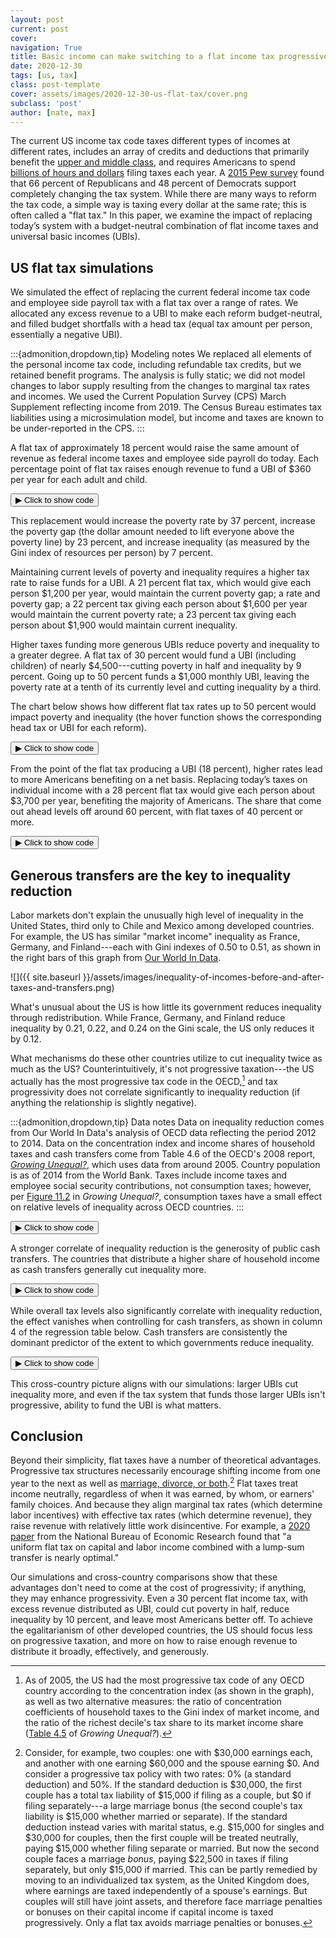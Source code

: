 ```yaml
---
layout: post
current: post
cover: 
navigation: True
title: Basic income can make switching to a flat income tax progressive
date: 2020-12-30
tags: [us, tax]
class: post-template
cover: assets/images/2020-12-30-us-flat-tax/cover.png
subclass: 'post'
author: [nate, max]
---
```


<head>
  <script src="https://cdn.plot.ly/plotly-latest.min.js"></script>
  <script src="https://ajax.googleapis.com/ajax/libs/jquery/3.5.1/jquery.min.js"></script>
</head>


The current US income tax code taxes different types of incomes at different rates, includes an array of credits and deductions that primarily benefit the [upper and middle class](https://fivethirtyeight.com/features/the-tax-deductions-economists-hate/), and requires Americans to spend [billions of hours and dollars](https://www.washingtonpost.com/wp-srv/politics/documents/economy082710.pdf) filing taxes each year.
A [2015 Pew survey](https://www.pewresearch.org/fact-tank/2016/04/06/the-biggest-u-s-tax-breaks/) found that 66 percent of Republicans and 48 percent of Democrats support completely changing the tax system.
While there are many ways to reform the tax code, a simple way is taxing every dollar at the same rate; this is often called a "flat tax."
In this paper, we examine the impact of replacing today’s system with a budget-neutral combination of flat income taxes and universal basic incomes (UBIs).

## US flat tax simulations

We simulated the effect of replacing the current federal income tax code and employee side payroll tax with a flat tax over a range of rates.
We allocated any excess revenue to a UBI to make each reform budget-neutral, and filled budget shortfalls with a head tax (equal tax amount per person, essentially a negative UBI).


:::{admonition,dropdown,tip} Modeling notes
We replaced all elements of the personal income tax code, including refundable tax credits, but we retained benefit programs.
The analysis is fully static; we did not model changes to labor supply resulting from the changes to marginal tax rates and incomes.
We used the Current Population Survey (CPS) March Supplement reflecting income from 2019.
The Census Bureau estimates tax liabilities using a microsimulation model, but income and taxes are known to be under-reported in the CPS.
:::


A flat tax of approximately 18 percent would raise the same amount of revenue as federal income taxes and employee side payroll do today.
Each percentage point of flat tax raises enough revenue to fund a UBI of $360 per year for each adult and child.


<button class="code-button" id="button1" onclick="f1()">&#9654; Click to show code</button>
<div class="code-cell" id="asset_code_1" style="display: none;">
  <pre>
    <code>
import pandas as pd
import numpy as np
import plotly.express as px
import plotly.graph_objects as go
import microdf as mdf
import statsmodels.api as sm
import stargazer.stargazer as sg
from pandas_datareader import wb


summary = pd.read_csv("data/summary.csv")


BLUE = "#1976D2"
DARK_BLUE = "#1565C0"
LIGHT_BLUE = "#90CAF9"
GRAY = "#BDBDBD"
CONFIG = {"displayModeBar": False}

def add_ubi_center_watermark(fig, x, y=-0.14):
    fig.add_layout_image(
        dict(
            source="https://raw.githubusercontent.com/UBICenter/blog/master/jb/_static/ubi_center_logo_wide_blue.png",
            # See https://github.com/plotly/plotly.py/issues/2975.
            # source="../_static/ubi_center_logo_wide_blue.png",
            xref="paper", yref="paper",
            x=x, y=y,
            sizex=0.12, sizey=0.12,
            xanchor="right", yanchor="bottom"
        )
    )

fig = px.line()

fig.add_trace(
    go.Scatter(
        x=summary.flat_tax,
        y=summary.ubi.round(),
        mode="markers+lines",
        name="UBI (head tax)",
        line=dict(color=BLUE, width=2),
    )
)

fig.add_shape(
    type="line", line=dict(dash="dot", color="gray"), x0=-1, x1=50, y0=0, y1=0
)

fig.update_xaxes(
    tickangle=0,
    title_text="Flat tax rate",
    tickfont={"size": 14},
    title_standoff=25,
    ticksuffix="%",
    tickprefix="",
)

fig.update_yaxes(
    title_text="Budget-neutral annual UBI (head tax)",
    tickprefix="$",
    tickfont={"size": 14},
    title_standoff=25,
)

fig.update_xaxes(title_font=dict(size=16, color="black"))
fig.update_yaxes(title_font=dict(size=16, color="black"))
fig.update_layout(
    title_text="Budget-neutral UBI (head tax) by flat tax rate",
    hoverlabel_align="right",
    font_family="Roboto",
    title_font_size=20,
)

add_ubi_center_watermark(fig, 0.98)

fig.update_layout(plot_bgcolor="white", hovermode="x")
fig.update_layout(legend=dict(yanchor="top", y=0.99, xanchor="left", x=0.8))
fig.update_traces(mode="markers+lines")

fig.show(config=CONFIG)
    </code>
  </pre>
</div>

<script>
function f1() {
  var x = document.getElementById("asset_code_1");
  var b = document.getElementById("button1");
  if (x.style.display === "none") {
    x.style.display = "block";
    b.innerHTML = "&#9660 Click to hide code";
  } else {
    x.style.display = "none";
    b.innerHTML = "&#9654 Click to show code";
  }
}
</script> 

<div>
  <script>
    $(document).ready(function(){
      $("#asset1").load("{{site.baseurl}}assets/markdown_assets/us-flat-tax/2020-12-30-us-flat-tax-asset-1.html");
    });
  </script>
</div>
<div id = "asset1"></div>

This replacement would increase the poverty rate by 37 percent, increase the poverty gap (the dollar amount needed to lift everyone above the poverty line) by 23 percent, and increase inequality (as measured by the Gini index of resources per person) by 7 percent.

Maintaining current levels of poverty and inequality requires a higher tax rate to raise funds for a UBI.
A 21 percent flat tax, which would give each person $1,200 per year, would maintain the current poverty gap; a rate and poverty gap; a 22 percent tax giving each person about $1,600 per year would maintain the current poverty rate; a 23 percent tax giving each person about $1,900 would maintain current inequality.

Higher taxes funding more generous UBIs reduce poverty and inequality to a greater degree.
A flat tax of 30 percent would fund a UBI (including children) of nearly $4,500---cutting poverty in half and inequality by 9 percent.
Going up to 50 percent funds a $1,000 monthly UBI, leaving the poverty rate at a tenth of its currently level and cutting inequality by a third.

The chart below shows how different flat tax rates up to 50 percent would impact poverty and inequality (the hover function shows the corresponding head tax or UBI for each reform).


<button class="code-button" id="button2" onclick="f2()">&#9654; Click to show code</button>
<div class="code-cell" id="asset_code_2" style="display: none;">
  <pre>
    <code>
def trace(col, chg_col, name, string, color):
    """
    Args:
        col: Column name.
        chg_col: Column name of change.
        name: Name of column for printing.
        string: Formatting of customdata[1].
        color: Line color.
    """
    fig.add_trace(
        go.Scatter(
            x=summary.flat_tax,
            y=summary[chg_col],
            mode="markers+lines",
            name=name,
            line=dict(color=color, width=2),
            customdata=np.stack((summary.ubi, summary[col]), axis=-1),
            hovertemplate="<br>Flat tax: %{x}<br>"
            + "UBI (head tax): $%{customdata[0]: .0f}<br>"
            + name
            + ": "
            + string
            + "<br>"
            + "Percent change: %{y:.0f}%<br>",
            marker=dict(size=5),
        )
    )


fig = px.line()
trace(
    "poverty_rate",
    "change_poverty_rate",
    "Poverty rate",
    "%{customdata[1]: .1f}%",
    DARK_BLUE,
)
trace(
    "poverty_gap_billions",
    "change_poverty_gap",
    "Poverty gap",
    "$%{customdata[1]: .0f}B",
    LIGHT_BLUE,
)
trace("gini", "change_gini", "Gini index", "%{customdata[1]}", GRAY)


fig.update_xaxes(
    tickangle=0,
    title_text="Flat tax rate",
    tickfont={"size": 14},
    title_standoff=25,
    ticksuffix="%",
    tickprefix="",
    range=[-2, 51],
)

fig.update_yaxes(
    title_text="Percent change",
    ticksuffix="%",
    tickfont={"size": 14},
    title_standoff=25,
    range=[-101, 301],
)

fig.update_xaxes(title_font=dict(size=16, color="black"))
fig.update_yaxes(title_font=dict(size=16, color="black"))
fig.update_layout(
    title_text=(
        "Replacing employee side FICA and federal income taxes with "
        "a flat tax and UBI (head tax)"
    ),
    title_font_size=20,
    hoverlabel_align="right",
    font_family="Roboto",
)

add_ubi_center_watermark(fig, 1.01)

fig.update_layout(plot_bgcolor="white", hovermode="x")
fig.update_yaxes(zeroline=True, zerolinewidth=2, zerolinecolor="black")
fig.update_layout(legend=dict(yanchor="top", y=0.99, xanchor="left", x=0.75))

fig.show(config=CONFIG)
    </code>
  </pre>
</div>

<script>
function f2() {
  var x = document.getElementById("asset_code_2");
  var b = document.getElementById("button2");
  if (x.style.display === "none") {
    x.style.display = "block";
    b.innerHTML = "&#9660 Click to hide code";
  } else {
    x.style.display = "none";
    b.innerHTML = "&#9654 Click to show code";
  }
}
</script> 

<div>
  <script>
    $(document).ready(function(){
      $("#asset2").load("{{site.baseurl}}assets/markdown_assets/us-flat-tax/2020-12-30-us-flat-tax-asset-2.html");
    });
  </script>
</div>
<div id = "asset2"></div>

From the point of the flat tax producing a UBI (18 percent), higher rates lead to more Americans benefiting on a net basis.
Replacing today’s taxes on individual income with a 28 percent flat tax would give each person about $3,700 per year, benefiting the majority of Americans.
The share that come out ahead levels off around 60 percent, with flat taxes of 40 percent or more.


<button class="code-button" id="button3" onclick="f3()">&#9654; Click to show code</button>
<div class="code-cell" id="asset_code_3" style="display: none;">
  <pre>
    <code>
fig = px.line()

fig.add_trace(
    go.Scatter(
        x=summary.flat_tax,
        y=summary.percent_better_off,
        mode="markers+lines",
        name="",
        line=dict(color=BLUE, width=2),
        customdata=np.stack(
            (summary.ubi, summary.percent_better_off), axis=-1
        ),
        hovertemplate="<br>Flat tax: %{x}<br>"
        # TODO: Adapt "UBI" vs "head tax" for value.
        + "UBI (head tax): $%{customdata[0]: .0f}<br>"
        + "Share better off: %{y:.0f}%<br>",
        marker=dict(size=5),
    )
)

fig.add_shape(
    type="line",
    line=dict(dash="dot", color="gray"),
    x0=-1,
    x1=50,
    y0=50,
    y1=50,
)

fig.update_xaxes(
    tickangle=0,
    title_text="Flat tax rate",
    tickfont={"size": 14},
    title_standoff=25,
    ticksuffix="%",
    tickprefix="",
)

fig.update_yaxes(
    title_text="",
    ticksuffix="%",
    tickfont={"size": 14},
    title_standoff=25,
    tickvals=[0, 10, 20, 30, 40, 50, 60, 70, 80, 90, 100],
    range=[20, 80],
)

fig.update_xaxes(title_font=dict(size=16, color="black"))
fig.update_yaxes(title_font=dict(size=16, color="black"))
fig.update_layout(
    title_text=(
        "Share of people who gain from switching to a flat tax and "
        "UBI (head tax)"
    ),
    title_font_size=20,
    hoverlabel_align="right",
    font_family="Roboto",
)

add_ubi_center_watermark(fig, 0.98)

fig.update_layout(plot_bgcolor="white", height=600, width=1000, hovermode="x")
fig.update_layout(legend=dict(yanchor="top", y=0.99, xanchor="left", x=0.8))
fig.update_traces(mode="markers+lines")

fig.show(config=CONFIG)
    </code>
  </pre>
</div>

<script>
function f3() {
  var x = document.getElementById("asset_code_3");
  var b = document.getElementById("button3");
  if (x.style.display === "none") {
    x.style.display = "block";
    b.innerHTML = "&#9660 Click to hide code";
  } else {
    x.style.display = "none";
    b.innerHTML = "&#9654 Click to show code";
  }
}
</script> 

<div>
  <script>
    $(document).ready(function(){
      $("#asset3").load("{{site.baseurl}}assets/markdown_assets/us-flat-tax/2020-12-30-us-flat-tax-asset-3.html");
    });
  </script>
</div>
<div id = "asset3"></div>

## Generous transfers are the key to inequality reduction

Labor markets don't explain the unusually high level of inequality in the United States, third only to Chile and Mexico among developed countries.
For example, the US has similar "market income" inequality as France, Germany, and Finland---each with Gini indexes of 0.50 to 0.51, as shown in the right bars of this graph from [Our World In Data](https://ourworldindata.org/income-inequality).

![]({{ site.baseurl }}/assets/images/inequality-of-incomes-before-and-after-taxes-and-transfers.png)

What's unusual about the US is how little its government reduces inequality through redistribution.
While France, Germany, and Finland reduce inequality by 0.21, 0.22, and 0.24 on the Gini scale, the US only reduces it by 0.12.

What mechanisms do these other countries utilize to cut inequality twice as much as the US?
Counterintuitively, it's not progressive taxation---the US actually has the most progressive tax code in the OECD,[^progressive-tax] and tax progressivity does not correlate significantly to inequality reduction (if anything the relationship is slightly negative).

[^progressive-tax]: As of 2005, the US had the most progressive tax code of any OECD country according to the concentration index (as shown in the graph), as well as two alternative measures: the ratio of concentration coefficients of household taxes to the Gini index of market income, and the ratio of the richest decile's tax share to its market income share ([Table 4.5](https://read.oecd-ilibrary.org/social-issues-migration-health/growing-unequal_9789264044197-en#page108) of *Growing Unequal?*).

:::{admonition,dropdown,tip} Data notes
Data on inequality reduction comes from Our World In Data's analysis of OECD data reflecting the period 2012 to 2014.
Data on the concentration index and income shares of household taxes and cash transfers come from Table 4.6 of the OECD's 2008 report, [*Growing Unequal?*](https://read.oecd-ilibrary.org/social-issues-migration-health/growing-unequal_9789264044197-en#page109), which uses data from around 2005.
Country population is as of 2014 from the World Bank.
Taxes include income taxes and employee social security contributions, not consumption taxes;
however, per [Figure 11.2](https://read.oecd-ilibrary.org/social-issues-migration-health/growing-unequal_9789264044197-en#page296) in *Growing Unequal?*, consumption taxes have a small effect on relative levels of inequality across OECD countries.
:::


<button class="code-button" id="button4" onclick="f4()">&#9654; Click to show code</button>
<div class="code-cell" id="asset_code_4" style="display: none;">
  <pre>
    <code>
# Get data.
pop = wb.download(indicator="SP.POP.TOTL",
                  country='all', start=2014, 
                  end=2014).reset_index().drop('year', axis=1)
pop.rename({"SP.POP.TOTL": "population"}, axis=1, inplace=True)
# Align countries with Our World In Data and current convention.
pop.country.replace({"Czech Republic": "Czech Rep.",
                     "Slovak Republic": "Slovakia",
                     "Korea, Rep.": "South Korea"},
                     inplace=True)

oecd_raw = pd.read_csv("data/oecd_growing_unequal_2008_table_4_6.csv")
# Align countries with Our World In Data and current convention.
oecd_raw.country.replace({"Korea": "South Korea",
                          "Slovak Rep.": "Slovakia"},
                         inplace=True)
owid = pd.read_csv("data/inequality_pre_post_redistribution.csv")
owid["gini_diff"] = owid.gini_market - owid.gini_disposable
oecd = oecd_raw.merge(owid, on="country").merge(pop, on="country")
oecd["sqrt_pop"] = np.sqrt(oecd.population)

LABELS = {"gini_diff":
          "Gini reduction via taxes and transfers",
          "household_taxes_concentration":
          "Household tax concentration index",
          "public_cash_transfers_income_share":
          "Cash transfer share of household income",
          "population":
          "Population",
          "household_taxes_income_share":
          "Tax share of household income"
         }

# Make plot.
def ineq_scatter(x, xtitle, title, logo_x=1):
    fig = px.scatter(oecd, x=x, y="gini_diff", hover_name="country",
                     size="sqrt_pop", #trendline="ols",
                     labels=LABELS,
                     size_max=30)
    # Remove sqrt_pop from hover template.
    hovertemplate = ("<b>%{hovertext}</b><br><br>" +
                     LABELS[x] + "=%{x}<br>"
                     "Gini reduction via taxes and transfers=%{y}")
    fig.update_traces(hovertemplate=hovertemplate)
    fig.update_layout(
        title_text=title,
        title_font_size=20,
        font_family="Roboto",
    )

    fig.update_xaxes(
        tickangle=0,
        title_text=xtitle,
        tickfont={"size": 14},
        title_standoff=25,
        ticksuffix="",
        tickprefix="",
    )

    fig.update_yaxes(
        title_text="Difference between market and disposable income Gini index",
        ticksuffix="",
        tickfont={"size": 14},
        title_standoff=25,
    )
    if x == "public_cash_transfers_income_share":
        fig.update_xaxes(ticksuffix="%")

    fig.update_xaxes(title_font=dict(size=16, color="black"))
    fig.update_yaxes(title_font=dict(size=16, color="black"))

    add_ubi_center_watermark(fig, x=logo_x, y=-0.17)

    fig.update_layout(plot_bgcolor="white")

    return fig
    
fig = ineq_scatter(x="household_taxes_concentration",
             xtitle="Household tax concentration index",
             title="Tax progressivity and inequality reduction in the OECD")
fig.show()
    </code>
  </pre>
</div>

<script>
function f4() {
  var x = document.getElementById("asset_code_4");
  var b = document.getElementById("button4");
  if (x.style.display === "none") {
    x.style.display = "block";
    b.innerHTML = "&#9660 Click to hide code";
  } else {
    x.style.display = "none";
    b.innerHTML = "&#9654 Click to show code";
  }
}
</script> 

<div>
  <script>
    $(document).ready(function(){
      $("#asset4").load("{{site.baseurl}}assets/markdown_assets/us-flat-tax/2020-12-30-us-flat-tax-asset-4.html");
    });
  </script>
</div>
<div id = "asset4"></div>

A stronger correlate of inequality reduction is the generosity of public cash transfers.
The countries that distribute a higher share of household income as cash transfers generally cut inequality more.


<button class="code-button" id="button5" onclick="f5()">&#9654; Click to show code</button>
<div class="code-cell" id="asset_code_5" style="display: none;">
  <pre>
    <code>
fig = ineq_scatter(x="public_cash_transfers_income_share",
             xtitle="Public cash transfers / household disposable income",
             title="Cash transfer generosity and inequality reduction in the OECD",
             logo_x=0.95)
fig.show()
    </code>
  </pre>
</div>

<script>
function f5() {
  var x = document.getElementById("asset_code_5");
  var b = document.getElementById("button5");
  if (x.style.display === "none") {
    x.style.display = "block";
    b.innerHTML = "&#9660 Click to hide code";
  } else {
    x.style.display = "none";
    b.innerHTML = "&#9654 Click to show code";
  }
}
</script> 

<div>
  <script>
    $(document).ready(function(){
      $("#asset5").load("{{site.baseurl}}assets/markdown_assets/us-flat-tax/2020-12-30-us-flat-tax-asset-5.html");
    });
  </script>
</div>
<div id = "asset5"></div>

While overall tax levels also significantly correlate with inequality reduction, the effect vanishes when controlling for cash transfers, as shown in column 4 of the regression table below.
Cash transfers are consistently the dominant predictor of the extent to which governments reduce inequality.


<button class="code-button" id="button6" onclick="f6()">&#9654; Click to show code</button>
<div class="code-cell" id="asset_code_6" style="display: none;">
  <pre>
    <code>
oecd = sm.add_constant(oecd)

def gini_reg(x, weighted=True):
    if weighted:
        m = sm.WLS(oecd.gini_diff, oecd[x + ["const"]], oecd.population)
    else:
        m = sm.WLS(oecd.gini_diff, oecd[x + ["const"]])
    return m.fit(cov_type="HC1")  # Robust standard errors.

cash_m = gini_reg(["public_cash_transfers_income_share"])
tax_prog_m = gini_reg(["household_taxes_concentration"])
tax_level_m = gini_reg(["household_taxes_income_share"])
combined_m = gini_reg(["household_taxes_concentration",
                       "household_taxes_income_share",
                       "public_cash_transfers_income_share"])

def starg(models, covariate_order=None):
    """ Creates formatted Stargazer object.
    """
    star = sg.Stargazer(models)
    if covariate_order is not None:
        star.covariate_order(covariate_order)
    star.rename_covariates(LABELS)
    star.show_adj_r2 = False
    star.show_residual_std_err = False
    star.show_f_statistic = False
    return star


star = starg([cash_m, tax_level_m, tax_prog_m, combined_m],
             ["public_cash_transfers_income_share",
              "household_taxes_income_share",
              "household_taxes_concentration",
              ])
star.add_custom_notes(["Weighted by population. Robust SEs."])
star.title("Inequality reduction and tax levels, tax progressivity, and cash "
           "transfers")
star
    </code>
  </pre>
</div>

<script>
function f6() {
  var x = document.getElementById("asset_code_6");
  var b = document.getElementById("button6");
  if (x.style.display === "none") {
    x.style.display = "block";
    b.innerHTML = "&#9660 Click to hide code";
  } else {
    x.style.display = "none";
    b.innerHTML = "&#9654 Click to show code";
  }
}
</script> 

<div>
  <script>
    $(document).ready(function(){
      $("#asset6").load("{{site.baseurl}}assets/markdown_assets/us-flat-tax/2020-12-30-us-flat-tax-asset-6.html");
    });
  </script>
</div>
<div id = "asset6"></div>

This cross-country picture aligns with our simulations: larger UBIs cut inequality more, and even if the tax system that funds those larger UBIs isn't progressive, ability to fund the UBI is what matters.

## Conclusion

Beyond their simplicity, flat taxes have a number of theoretical advantages.
Progressive tax structures necessarily encourage shifting income from one year to the next as well as [marriage, divorce, or both](https://www.cbo.gov/sites/default/files/105th-congress-1997-1998/reports/marriage.pdf).[^marriage]
Flat taxes treat income neutrally, regardless of when it was earned, by whom, or earners' family choices.
And because they align marginal tax rates (which determine labor incentives) with effective tax rates (which determine revenue), they raise revenue with relatively little work disincentive.
For example, a [2020 paper](https://www.nber.org/papers/w27622) from the National Bureau of Economic Research found that "a uniform flat tax on capital and labor income combined with a lump-sum transfer is nearly optimal."

[^marriage]: Consider, for example, two couples: one with $30,000 earnings each, and another with one earning $60,000 and the spouse earning $0.
And consider a progressive tax policy with two rates: 0% (a standard deduction) and 50%.
If the standard deduction is $30,000, the first couple has a total tax liability of $15,000 if filing as a couple, but $0 if filing separately---a large marriage bonus (the second couple's tax liability is $15,000 whether married or separate).
If the standard deduction instead varies with marital status, e.g. $15,000 for singles and $30,000 for couples, then the first couple will be treated neutrally, paying $15,000 whether filing separate or married.
But now the second couple faces a marriage *bonus*, paying $22,500 in taxes if filing separately, but only $15,000  if married.
This can be partly remedied by moving to an individualized tax system, as the United Kingdom does, where earnings are taxed independently of a spouse's earnings.
But couples will still have joint assets, and therefore face marriage penalties or bonuses on their capital income if capital income is taxed progressively.
Only a flat tax avoids marriage penalties or bonuses.

Our simulations and cross-country comparisons show that these advantages don't need to come at the cost of progressivity; if anything, they may enhance progressivity.
Even a 30 percent flat income tax, with excess revenue distributed as UBI, could cut poverty in half, reduce inequality by 10 percent, and leave most Americans better off.
To achieve the egalitarianism of other developed countries, the US should focus less on progressive taxation, and more on how to raise enough revenue to distribute it broadly, effectively, and generously.
